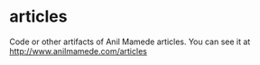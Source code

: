 articles
========

Code or other artifacts of Anil Mamede articles. You can see it at http://www.anilmamede.com/articles
